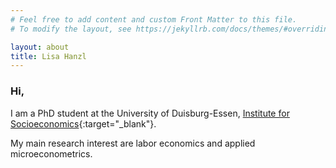 ```yaml
---
# Feel free to add content and custom Front Matter to this file.
# To modify the layout, see https://jekyllrb.com/docs/themes/#overriding-theme-defaults

layout: about
title: Lisa Hanzl
---
```


### Hi,

I am a PhD student at the University of Duisburg-Essen, [Institute for Socioeconomics](https://www.uni-due.de/soziooekonomie/hanzl){:target="_blank"}.

My main research interest are labor economics and applied microeconometrics.
